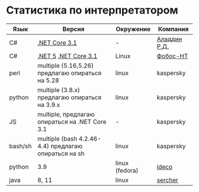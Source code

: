 # Статистика по интерпретатором

| Язык | Версия | Окружение | Компания |
|---|---|---|---|
| C# | [.NET Core 3.1](https://dotnet.microsoft.com/download/dotnet/3.1) | - | [Аладдин Р.Д.](https://www.aladdin-rd.ru/company) |
| C# | [.NET 5](https://github.com/dotnet/runtime) [.NET Core 3.1](https://dotnet.microsoft.com/download/dotnet/3.1) | Linux | [Фобос-НТ](https://fobos-nt.ru/sertifikatsionnye-ispytaniya/) |
| perl | multiple (5.16,5.26) предлагаю опираться на 5.28 | linux | kaspersky |
| python | multiple (3.8.х) предлагаю опираться на 3.9.х | linux | kaspersky |
| JS | multiple, предлагаю опираться на .NET Core 3.1 | - | kaspersky |
| bash/sh | multiple (bash 4.2.46-4.4) предлагаю опираться на sh | linux | kaspersky |
| python | 3.9 | linux (fedora) | [ideco](https://ideco.ru/) |
| java | 8, 11 | linux | [sercher](https://github.com/sercher/) |

